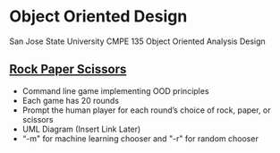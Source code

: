 # Object Oriented Design

San Jose State University CMPE 135 Object Oriented Analysis Design

## [Rock Paper Scissors](https://github.com/nemanjarajic/object-oriented-design/tree/main/rock_paper_scissors)
- Command line game implementing OOD principles
- Each game has 20 rounds
- Prompt the human player for each round’s choice of rock, paper, or scissors
- UML Diagram (Insert Link Later)
- “-m" for machine learning chooser and "-r" for random chooser
